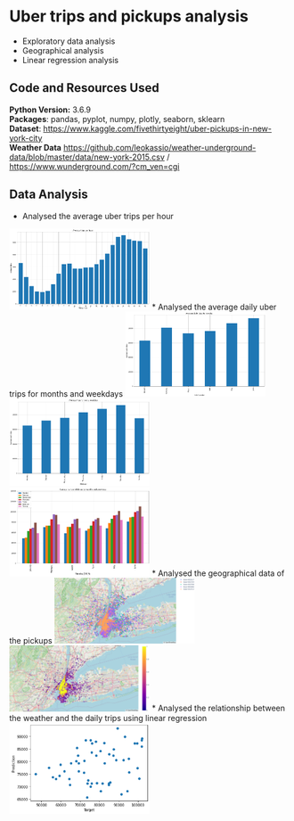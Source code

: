 # Uber trips and pickups analysis
* Exploratory data analysis
* Geographical analysis
* Linear regression analysis

## Code and Resources Used
**Python Version:** 3.6.9  
**Packages**: pandas, pyplot, numpy, plotly, seaborn, sklearn  
**Dataset**: https://www.kaggle.com/fivethirtyeight/uber-pickups-in-new-york-city   
**Weather Data** https://github.com/leokassio/weather-underground-data/blob/master/data/new-york-2015.csv / https://www.wunderground.com/?cm_ven=cgi  

## Data Analysis
* Analysed the average uber trips per hour
<img src="https://raw.githubusercontent.com/timstracke/uber_trips_analysis/main/pictures/uber_hour_trips.png" width=50% height=50%>
* Analysed the average daily uber trips for months and weekdays  
<img src="https://raw.githubusercontent.com/timstracke/uber_trips_analysis/main/pictures/uber_month_trips.png" width=50% height=50%>
<img src="https://raw.githubusercontent.com/timstracke/uber_trips_analysis/main/pictures/uber_weekday_trips.png" width=50% height=50%>
<img src="https://raw.githubusercontent.com/timstracke/uber_trips_analysis/main/pictures/uber_month_weekday_trips.png" width=50% height=50%>
* Analysed the geographical data of the pickups  
<img src="https://raw.githubusercontent.com/timstracke/uber_trips_analysis/main/pictures/uber_geo_points.png" width=50% height=50%>
<img src="https://raw.githubusercontent.com/timstracke/uber_trips_analysis/main/pictures/uber_geo_density.png" width=50% height=50%>
* Analysed the relationship between the weather and the daily trips using linear regression  
<img src="https://raw.githubusercontent.com/timstracke/uber_trips_analysis/main/pictures/uber_lr_scatterplot.png" width=50% height=50%>
